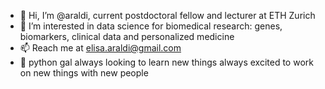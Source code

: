 - 👋 Hi, I’m @araldi, current postdoctoral fellow and lecturer at ETH Zurich
- 👀 I’m interested in data science for biomedical research: genes, biomarkers, clinical data and personalized medicine
- 📫 Reach me at elisa.araldi@gmail.com
- 🐍 python gal
always looking to learn new things
always excited to work on new things with new people


<!---
araldi/araldi is a ✨ special ✨ repository because its `README.md` (this file) appears on your GitHub profile.
You can click the Preview link to take a look at your changes.
--->
